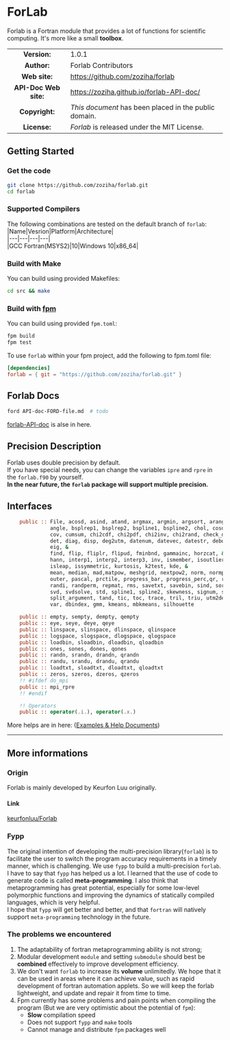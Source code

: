 # ForLab
Forlab is a Fortran module that provides a lot of functions for scientific computing.
It's more like a small **toolbox**.

| | |  
|:-:|---|
| **Version:** | 1.0.1 |
| **Author:** | Forlab Contributors |
| **Web site:** | https://github.com/zoziha/forlab |
| **API-Doc Web site:** | https://zoziha.github.io/forlab-API-doc/ |
| **Copyright:** | _This document_ has been placed in the public domain. |
| **License:** | _Forlab_ is released under the MIT License. |

## Getting Started
### Get the code
```bash
git clone https://github.com/zoziha/forlab.git
cd forlab
```
### Supported Compilers
The following combinations are tested on the default branch of `forlab`:  
|Name|Vesrion|Platform|Architecture|  
|---|---|---|---|  
|GCC Fortran(MSYS2)|10|Windows 10|x86_64|
### Build with Make
You can build using provided Makefiles:
```bash
cd src && make
```
### Build with [fpm](https://github.com/fortran-lang/fpm)
You can build using provided `fpm.toml`:
```bash
fpm build
fpm test
```
To use `forlab` within your fpm project, add the following to fpm.toml file:
```toml
[dependencies]
forlab = { git = "https://github.com/zoziha/forlab.git" }
```
## Forlab Docs
```bash
ford API-doc-FORD-file.md  # todo
```
[forlab-API-doc](https://zoziha.github.io/forlab-API-doc/) is alse in here.
## Precision Description
Forlab uses double precision by default.  
If you have special needs, you can change the variables `ipre` and `rpre` in the `forlab.f90` by yourself.  
**In the near future, the `forlab` package will support multiple precision.**

## Interfaces
```fortran
    public :: File, acosd, asind, atand, argmax, argmin, argsort, arange, &
              angle, bsplrep1, bsplrep2, bspline1, bspline2, chol, cosd, countlines, &
              cov, cumsum, chi2cdf, chi2pdf, chi2inv, chi2rand, check_directory, &
              det, diag, disp, deg2utm, datenum, datevec, datestr, deboor, diff, &
              eig, &
              find, flip, fliplr, flipud, fminbnd, gammainc, horzcat, &
              hann, interp1, interp2, interp3, inv, ismember, isoutlier, issquare, &
              isleap, issymmetric, kurtosis, k2test, kde, &
              mean, median, mad,matpow, meshgrid, nextpow2, norm, normpdf, num2str, &
              outer, pascal, prctile, progress_bar, progress_perc,qr, rng, &
              randi, randperm, repmat, rms, savetxt, savebin, sind, sort, solve, &
              svd, svdsolve, std, spline1, spline2, skewness, signum, sinc, &
              split_argument, tand, tic, toc, trace, tril, triu, utm2deg, vertcat, &
              var, dbindex, gmm, kmeans, mbkmeans, silhouette

    public :: empty, sempty, dempty, qempty
    public :: eye, seye, deye, qeye
    public :: linspace, slinspace, dlinspace, qlinspace
    public :: logspace, slogspace, dlogspace, qlogspace
    public :: loadbin, sloadbin, dloadbin, qloadbin
    public :: ones, sones, dones, qones
    public :: randn, srandn, drandn, qrandn
    public :: randu, srandu, drandu, qrandu
    public :: loadtxt, sloadtxt, dloadtxt, qloadtxt
    public :: zeros, szeros, dzeros, qzeros
    !! #ifdef do_mpi
    public :: mpi_rpre
    !! #endif

    !! Operators
    public :: operator(.i.), operator(.x.)
```
More helps are in here: ([Examples & Help Documents](./doc/Helps.md))

---
## More informations
### Origin
Forlab is mainly developed by Keurfon Luu originally.
#### Link
[keurfonluu/Forlab](https://github.com/keurfonluu/Forlab)
### Fypp
The original intention of developing the multi-precision library(`forlab`) is 
to facilitate the user to switch the program accuracy requirements in a timely manner, 
which is challenging. We use `fypp` to build a multi-precision `forlab`. 
I have to say that `fypp` has helped us a lot. I learned that the use of code 
to generate code is called **meta-programming**. I also think that metaprogramming 
has great potential, especially for some low-level polymorphic functions and 
improving the dynamics of statically compiled languages, which is very helpful.  
I hope that `fypp` will get better and better, and that `fortran` will natively 
support `meta-programming` technology in the future.
### The problems we encountered
1. The adaptability of fortran metaprogramming ability is not strong;
2. Modular development `module` and setting `submodule` should best be **combined** effectively to improve development efficiency.
3. We don't want `forlab` to increase its **volume** unlimitedly. We hope that 
it can be used in areas where it can achieve value, such as rapid development 
of fortran automation applets. So we will keep the forlab lightweight, and 
update and repair it from time to time.
4. Fpm currently has some problems and pain points when compiling the program (But we are very optimistic about the potential of `fpm`):
   + **Slow** compilation speed
   + Does not support `fypp` and `make` tools
   + Cannot manage and distribute `fpm` packages well